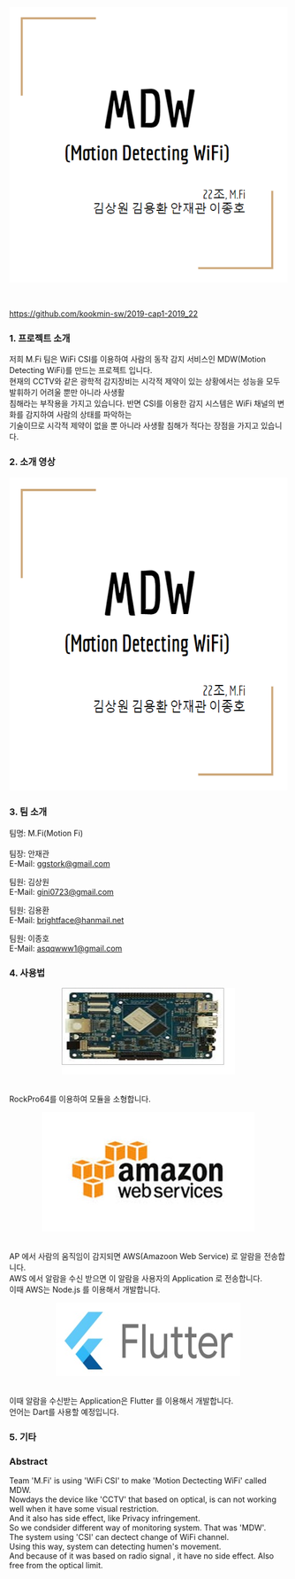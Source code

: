 <div align="center">
<p><img src="/doc/Images/MDW.PNG"></p>
</div>
<br/>

https://github.com/kookmin-sw/2019-cap1-2019_22

### 1. 프로젝트 소개
 저희 M.Fi 팀은 WiFi CSI를 이용하여 사람의 동작 감지 서비스인 MDW(Motion Detecting WiFi)를 만드는 프로젝트 입니다.<br/>
현재의 CCTV와 같은 광학적 감지장비는 시각적 제약이 있는 상황에서는 성능을 모두 발휘하기 어려울 뿐만 아니라 사생활<br/>
침해라는 부작용을 가지고 있습니다. 반면 CSI를 이용한 감지 시스템은 WiFi 채널의 변화를 감지하여 사람의 상태를 파악하는<br/>
기술이므로 시각적 제약이 없을 뿐 아니라 사생활 침해가 적다는 장점을 가지고 있습니다.<br/>


### 2. 소개 영상

<p align="center">
<a href="https://www.youtube.com/embed/gBwz4oIDKAg"><img height="566" width="574" src="/doc/Images/MDW.PNG"></a>
</p>

### 3. 팀 소개

팀명: M.Fi(Motion Fi)
<br/>
<br/>
팀장: 안재관<br/>
E-Mail: ggstork@gmail.com<br/>

팀원: 김상원<br/> 
E-Mail: gini0723@gmail.com<br/>

팀원: 김용환<br/>
E-Mail: brightface@hanmail.net<br/>

팀원: 이종호<br/>
E-Mail: asqqwww1@gmail.com<br/>

### 4. 사용법
<div align="center">
<p><img src="/doc/Images/RockPro64.jpg"></p>
</div>
<br/>
 RockPro64를 이용하여 모듈을 소형합니다.</br>

<div align="center">
<p><img src="/doc/Images/aws.jpg"></p>
</div>
<br/>
AP 에서 사람의 움직임이 감지되면 AWS(Amazoon Web Service) 로 알람을 전송합니다.</br>
AWS 에서 알람을 수신 받으면 이 알람을 사용자의 Application 로 전송합니다.</br>
이때 AWS는 Node.js 를 이용해서 개발합니다.</br>

<div align="center">
<p><img src="/doc/Images/flutter.jpg"></p>
</div>
<br/>
이때 알람을 수신받는 Application은 Flutter 를 이용해서 개발합니다.</br>
언어는 Dart를 사용할 예정입니다.</br>

 
 


### 5. 기타

### Abstract
Team 'M.Fi' is using 'WiFi CSI' to make 'Motion Dectecting WiFi' called MDW.<br/>
Nowdays the device like 'CCTV' that based on optical, is can not working well when it have some visual restriction.<br/>
And it also has side effect, like Privacy infringement.<br/>
So we condsider different way of monitoring system. That was 'MDW'.<br/>
The system using 'CSI' can dectect change of WiFi channel.<br/>
Using this way, system can detecting humen's movement.</br>
And because of it was based on radio signal , it have no side effect. Also free from the optical limit.

